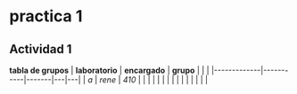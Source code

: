 # practica 1
## Actividad 1
**tabla de grupos**
| **laboratorio** | **encargado** | **grupo** |   |   |
|-------------|-----------|-------|---|---|
| _a_           | _rene_      | _410_   |   |   |
|             |           |       |   |   |
|             |           |       |   |   |
